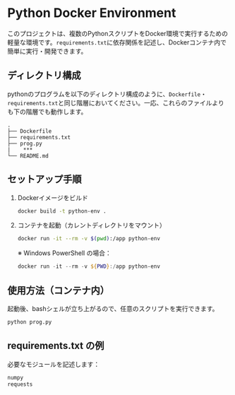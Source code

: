 # Python Docker Environment
このプロジェクトは、複数のPythonスクリプトをDocker環境で実行するための軽量な環境です。`requirements.txt`に依存関係を記述し、Dockerコンテナ内で簡単に実行・開発できます。

## ディレクトリ構成
pythonのプログラムを以下のディレクトリ構成のように、`Dockerfile`・`requirements.txt`と同じ階層においてください。一応、これらのファイルよりも下の階層でも動作します。

```
.
├── Dockerfile
├── requirements.txt
├── prog.py
|    ***
└── README.md
```

## セットアップ手順
1. Dockerイメージをビルド
    ```bash
    docker build -t python-env .
    ```
1. コンテナを起動（カレントディレクトリをマウント）
    ```bash
    docker run -it --rm -v $(pwd):/app python-env
    ```
    
    ※ Windows PowerShell の場合：
    ```powershell
    docker run -it --rm -v ${PWD}:/app python-env
    ```

## 使用方法（コンテナ内）
起動後、bashシェルが立ち上がるので、任意のスクリプトを実行できます。
```bash
python prog.py
```

## requirements.txt の例
必要なモジュールを記述します：
```txt
numpy
requests
```